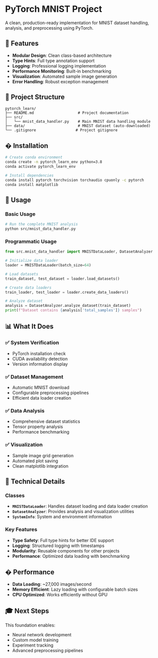 # PyTorch MNIST Project

A clean, production-ready implementation for MNIST dataset handling, analysis, and preprocessing using PyTorch.

## 🚀 Features

- **Modular Design**: Clean class-based architecture
- **Type Hints**: Full type annotation support
- **Logging**: Professional logging implementation
- **Performance Monitoring**: Built-in benchmarking
- **Visualization**: Automated sample image generation
- **Error Handling**: Robust exception management

## 📁 Project Structure

```
pytorch_learn/
├── README.md                    # Project documentation
├── src/
│   └── mnist_data_handler.py    # Main MNIST data handling module
├── data/                        # MNIST dataset (auto-downloaded)
└── .gitignore                  # Project gitignore
```

## �️ Installation

```bash
# Create conda environment
conda create -n pytorch_learn_env python=3.8
conda activate pytorch_learn_env

# Install dependencies
conda install pytorch torchvision torchaudio cpuonly -c pytorch
conda install matplotlib
```

## 🎯 Usage

### Basic Usage

```bash
# Run the complete MNIST analysis
python src/mnist_data_handler.py
```

### Programmatic Usage

```python
from src.mnist_data_handler import MNISTDataLoader, DatasetAnalyzer

# Initialize data loader
loader = MNISTDataLoader(batch_size=64)

# Load datasets
train_dataset, test_dataset = loader.load_datasets()

# Create data loaders
train_loader, test_loader = loader.create_data_loaders()

# Analyze dataset
analysis = DatasetAnalyzer.analyze_dataset(train_dataset)
print(f"Dataset contains {analysis['total_samples']} samples")
```

## 📊 What It Does

### ✅ **System Verification**
- PyTorch installation check
- CUDA availability detection
- Version information display

### ✅ **Dataset Management**
- Automatic MNIST download
- Configurable preprocessing pipelines
- Efficient data loader creation

### ✅ **Data Analysis**
- Comprehensive dataset statistics
- Tensor property analysis
- Performance benchmarking

### ✅ **Visualization**
- Sample image grid generation
- Automated plot saving
- Clean matplotlib integration

## 🔧 Technical Details

### Classes

- **`MNISTDataLoader`**: Handles dataset loading and data loader creation
- **`DatasetAnalyzer`**: Provides analysis and visualization utilities
- **`SystemInfo`**: System and environment information

### Key Features

- **Type Safety**: Full type hints for better IDE support
- **Logging**: Structured logging with timestamps
- **Modularity**: Reusable components for other projects
- **Performance**: Optimized data loading with benchmarking

## � Performance

- **Data Loading**: ~27,000 images/second
- **Memory Efficient**: Lazy loading with configurable batch sizes
- **CPU Optimized**: Works efficiently without GPU

## 🎓 Next Steps

This foundation enables:
- Neural network development
- Custom model training
- Experiment tracking
- Advanced preprocessing pipelines
